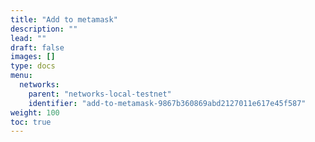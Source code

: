 ```yaml
---
title: "Add to metamask"
description: ""
lead: ""
draft: false
images: []
type: docs
menu:
  networks:
    parent: "networks-local-testnet"
    identifier: "add-to-metamask-9867b360869abd2127011e617e45f587"
weight: 100
toc: true
---
```


